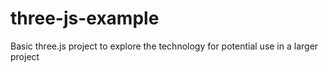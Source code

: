 # three-js-example

Basic three.js project to explore the technology for potential use in a larger project
